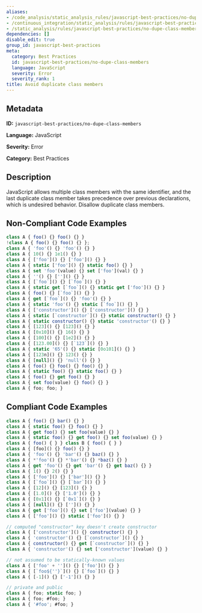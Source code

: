```yaml
---
aliases:
- /code_analysis/static_analysis_rules/javascript-best-practices/no-dupe-class-members
- /continuous_integration/static_analysis/rules/javascript-best-practices/no-dupe-class-members
- /static_analysis/rules/javascript-best-practices/no-dupe-class-members
dependencies: []
disable_edit: true
group_id: javascript-best-practices
meta:
  category: Best Practices
  id: javascript-best-practices/no-dupe-class-members
  language: JavaScript
  severity: Error
  severity_rank: 1
title: Avoid duplicate class members
---
```

<!--  SOURCED FROM https://github.com/DataDog/datadog-static-analyzer-rule-docs -->


## Metadata
**ID:** `javascript-best-practices/no-dupe-class-members`

**Language:** JavaScript

**Severity:** Error

**Category:** Best Practices

## Description
JavaScript allows multiple class members with the same identifier, and the last duplicate class member takes precedence over previous declarations, which is undesired behavior. Disallow duplicate class members.

## Non-Compliant Code Examples
```javascript
class A { foo() {} foo() {} }
!class A { foo() {} foo() {} };
class A { 'foo'() {} 'foo'() {} }
class A { 10() {} 1e1() {} }
class A { ['foo']() {} ['foo']() {} }
class A { static ['foo']() {} static foo() {} }
class A { set 'foo'(value) {} set ['foo'](val) {} }
class A { ''() {} ['']() {} }
class A { [`foo`]() {} [`foo`]() {} }
class A { static get [`foo`]() {} static get ['foo']() {} }
class A { foo() {} [`foo`]() {} }
class A { get [`foo`]() {} 'foo'() {} }
class A { static 'foo'() {} static [`foo`]() {} }
class A { ['constructor']() {} ['constructor']() {} }
class A { static [`constructor`]() {} static constructor() {} }
class A { static constructor() {} static 'constructor'() {} }
class A { [123]() {} [123]() {} }
class A { [0x10]() {} 16() {} }
class A { [100]() {} [1e2]() {} }
class A { [123.00]() {} [`123`]() {} }
class A { static '65'() {} static [0o101]() {} }
class A { [123n]() {} 123() {} }
class A { [null]() {} 'null'() {} }
class A { foo() {} foo() {} foo() {} }
class A { static foo() {} static foo() {} }
class A { foo() {} get foo() {} }
class A { set foo(value) {} foo() {} }
class A { foo; foo; }
```

## Compliant Code Examples
```javascript
class A { foo() {} bar() {} }
class A { static foo() {} foo() {} }
class A { get foo() {} set foo(value) {} }
class A { static foo() {} get foo() {} set foo(value) {} }
class A { foo() { } } class B { foo() { } }
class A { [foo]() {} foo() {} }
class A { 'foo'() {} 'bar'() {} baz() {} }
class A { *'foo'() {} *'bar'() {} *baz() {} }
class A { get 'foo'() {} get 'bar'() {} get baz() {} }
class A { 1() {} 2() {} }
class A { ['foo']() {} ['bar']() {} }
class A { [`foo`]() {} [`bar`]() {} }
class A { [12]() {} [123]() {} }
class A { [1.0]() {} ['1.0']() {} }
class A { [0x1]() {} [`0x1`]() {} }
class A { [null]() {} ['']() {} }
class A { get ['foo']() {} set ['foo'](value) {} }
class A { ['foo']() {} static ['foo']() {} }

// computed "constructor" key doesn't create constructor
class A { ['constructor']() {} constructor() {} }
class A { 'constructor'() {} [`constructor`]() {} }
class A { constructor() {} get [`constructor`]() {} }
class A { 'constructor'() {} set ['constructor'](value) {} }

// not assumed to be statically-known values
class A { ['foo' + '']() {} ['foo']() {} }
class A { [`foo${''}`]() {} [`foo`]() {} }
class A { [-1]() {} ['-1']() {} }

// private and public
class A { foo; static foo; }
class A { foo; #foo; }
class A { '#foo'; #foo; }
```
